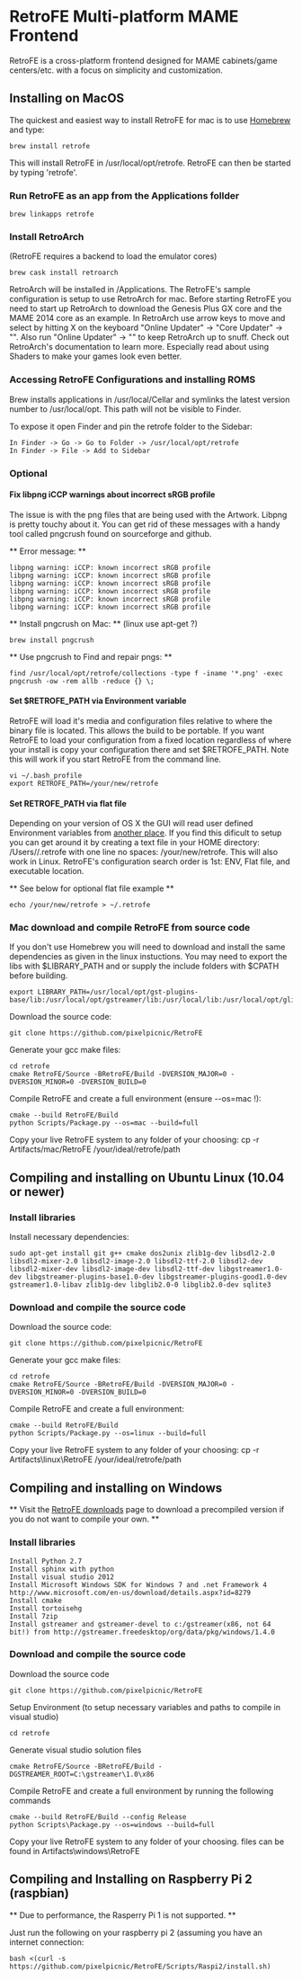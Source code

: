 # RetroFE Multi-platform MAME Frontend

RetroFE is a cross-platform frontend designed for MAME cabinets/game centers/etc. with a focus on simplicity and customization.

## Installing on MacOS

The quickest and easiest way to install RetroFE for mac is to use [Homebrew](http://brew.sh) and type:
	
	brew install retrofe 

This will install RetroFE in /usr/local/opt/retrofe. RetroFE can then be started by typing 'retrofe'.


### Run RetroFE as an app from the Applications follder
	
	brew linkapps retrofe 


### Install RetroArch 
(RetroFE requires a backend to load the emulator cores) 
	
	brew cask install retroarch 

RetroArch will be installed in /Applications. The RetroFE's sample configuration is setup to use RetroArch for mac. Before starting RetroFE you need to start up RetroArch to download the Genesis Plus GX core and the MAME 2014 core as an example. In RetroArch use arrow keys to move and select by hitting X on the keyboard "Online Updater" -> "Core Updater" -> "<Core Name>". Also run "Online Updater" -> "<Every Updater choice>" to keep RetroArch up to snuff. Check out RetroArch's documentation to learn more. Especially read about using Shaders to make your games look even better.

### Accessing RetroFE Configurations and installing ROMS 

Brew installs applications in /usr/local/Cellar and symlinks the latest version number to /usr/local/opt. This path will not be visible to Finder.

To expose it open Finder and pin the retrofe folder to the Sidebar: 
	
	In Finder -> Go -> Go to Folder -> /usr/local/opt/retrofe 
	In Finder -> File -> Add to Sidebar  

### Optional

#### Fix libpng iCCP warnings about incorrect sRGB profile 

The issue is with the png files that are being used with the Artwork. Libpng is pretty touchy about it. You can get rid of these messages with a handy tool called pngcrush found on sourceforge and github.

** Error message: **
	
	libpng warning: iCCP: known incorrect sRGB profile
	libpng warning: iCCP: known incorrect sRGB profile
	libpng warning: iCCP: known incorrect sRGB profile
	libpng warning: iCCP: known incorrect sRGB profile
	libpng warning: iCCP: known incorrect sRGB profile
	libpng warning: iCCP: known incorrect sRGB profile

** Install pngcrush on Mac: ** (linux use apt-get ?)
	
	brew install pngcrush


** Use pngcrush to Find and repair pngs: **
	
	find /usr/local/opt/retrofe/collections -type f -iname '*.png' -exec pngcrush -ow -rem allb -reduce {} \;


#### Set $RETROFE_PATH via Environment variable 

RetroFE will load it's media and configuration files relative to where the binary file is located. This allows the build to be portable. If you want RetroFE to load your configuration from a fixed location regardless of where your install is copy your configuration there and set $RETROFE_PATH. Note this will work if you start RetroFE from the command line.

	vi ~/.bash_profile
	export RETROFE_PATH=/your/new/retrofe


#### Set RETROFE_PATH via flat file 

Depending on your version of OS X the GUI will read user defined Environment variables from [another place](http://stackoverflow.com/questions/135688/setting-environment-variables-in-os-x). If you find this dificult to setup you can get around it by creating a text file in your HOME directory: /Users/<you>/.retrofe with one line no spaces: /your/new/retrofe. This will also work in Linux. RetroFE's configuration search order is 1st: ENV, Flat file, and executable location.

** See below for optional flat file example **

	echo /your/new/retrofe > ~/.retrofe


### Mac download and compile RetroFE from source code
If you don't use Homebrew you will need to download and install the same dependencies as given in the linux instuctions.
You may need to export the libs with $LIBRARY_PATH and or supply the include folders with $CPATH before building.

	export LIBRARY_PATH=/usr/local/opt/gst-plugins-base/lib:/usr/local/opt/gstreamer/lib:/usr/local/lib:/usr/local/opt/glib/lib:/usr/local/opt/gettext/lib

Download the source code:

	git clone https://github.com/pixelpicnic/RetroFE

Generate your gcc make files:

	cd retrofe
	cmake RetroFE/Source -BRetroFE/Build -DVERSION_MAJOR=0 -DVERSION_MINOR=0 -DVERSION_BUILD=0

Compile RetroFE and create a full environment (ensure --os=mac !): 

	cmake --build RetroFE/Build
	python Scripts/Package.py --os=mac --build=full

Copy your live RetroFE system to any folder of your choosing:
	cp -r Artifacts/mac/RetroFE /your/ideal/retrofe/path

##  Compiling and installing on Ubuntu Linux (10.04 or newer)

### Install libraries
Install necessary dependencies:
	
	sudo apt-get install git g++ cmake dos2unix zlib1g-dev libsdl2-2.0 libsdl2-mixer-2.0 libsdl2-image-2.0 libsdl2-ttf-2.0 libsdl2-dev libsdl2-mixer-dev libsdl2-image-dev libsdl2-ttf-dev libgstreamer1.0-dev libgstreamer-plugins-base1.0-dev libgstreamer-plugins-good1.0-dev gstreamer1.0-libav zlib1g-dev libglib2.0-0 libglib2.0-dev sqlite3

### Download and compile the source code
Download the source code:

	git clone https://github.com/pixelpicnic/RetroFE

Generate your gcc make files:

	cd retrofe
	cmake RetroFE/Source -BRetroFE/Build -DVERSION_MAJOR=0 -DVERSION_MINOR=0 -DVERSION_BUILD=0

Compile RetroFE and create a full environment: 

	cmake --build RetroFE/Build
	python Scripts/Package.py --os=linux --build=full

Copy your live RetroFE system to any folder of your choosing:
	cp -r Artifacts\linux\RetroFE /your/ideal/retrofe/path



## Compiling and installing on Windows
** Visit the [RetroFE downloads](http://retrofe.nl/download/) page to download a precompiled version if you do not want to compile your own. **

### Install libraries
	Install Python 2.7
	Install sphinx with python
	Install visual studio 2012
	Install Microsoft Windows SDK for Windows 7 and .net Framework 4 http://www.microsoft.com/en-us/download/details.aspx?id=8279
	Install cmake
	Install tortoisehg
	Install 7zip
	Install gstreamer and gstreamer-devel to c:/gstreamer(x86, not 64 bit!) from http://gstreamer.freedesktop/org/data/pkg/windows/1.4.0

### Download and compile the source code

Download the source code

	git clone https://github.com/pixelpicnic/RetroFE


Setup Environment (to setup necessary variables and paths to compile in visual studio)

	cd retrofe

Generate visual studio solution files

	cmake RetroFE/Source -BRetroFE/Build -DGSTREAMER_ROOT=C:\gstreamer\1.0\x86
  
Compile RetroFE and create a full environment by running the following commands

	cmake --build RetroFE/Build --config Release
	python Scripts\Package.py --os=windows --build=full

Copy your live RetroFE system to any folder of your choosing. files can be found in Artifacts\windows\RetroFE


## Compiling and Installing on Raspberry Pi 2 (raspbian)

** Due to performance, the Rasperry Pi 1 is not supported. **

Just run the following on your raspberry pi 2 (assuming you have an internet connection:

	bash <(curl -s https://github.com/pixelpicnic/RetroFE/Scripts/Raspi2/install.sh)